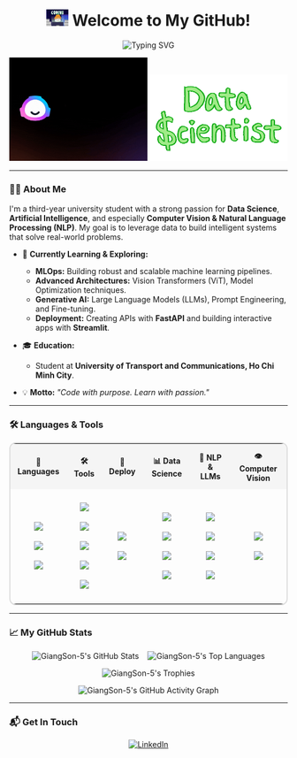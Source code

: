 <h1 align="center">
  <img src="https://github.com/GiangSon-5/GiangSon-5/blob/main/assets/giphy.gif" width="40" /> Welcome to My GitHub!
</h1>

<p align="center">
  <img src="https://readme-typing-svg.demolab.com?font=Fira+Code&weight=700&size=35&pause=1000&color=FFFFFF&center=true&vCenter=true&width=900&lines=Hi%2C+I'm+Giang+Son;Early-Career+in+Data+Science+%26+AI;Working+with+Data+%26+Machine+Learning;Diving+into+Deep+Learning+%26+AI+Projects;Learning+and+Growing+with+Code" alt="Typing SVG" />
</p>

<!-- Header with AI.gif and Data Scientist.gif side by side -->
<p align="center">
  <img src="https://github.com/GiangSon-5/GiangSon-5/blob/main/assets/AI.gif" width="250" alt="AI GIF"/>
  <img src="https://github.com/GiangSon-5/GiangSon-5/blob/main/assets/data%20scientist.gif" width="250" alt="Data Scientist GIF"/>
</p>

---

### 🙋‍♂️ About Me

I'm a third-year university student with a strong passion for **Data Science**, **Artificial Intelligence**, and especially **Computer Vision & Natural Language Processing (NLP)**. My goal is to leverage data to build intelligent systems that solve real-world problems.

- 🌱 **Currently Learning & Exploring:**
    - **MLOps:** Building robust and scalable machine learning pipelines.
    - **Advanced Architectures:** Vision Transformers (ViT), Model Optimization techniques.
    - **Generative AI:** Large Language Models (LLMs), Prompt Engineering, and Fine-tuning.
    - **Deployment:** Creating APIs with **FastAPI** and building interactive apps with **Streamlit**.

- 🎓 **Education:**
    - Student at **University of Transport and Communications, Ho Chi Minh City**.

- 💡 **Motto:** *"Code with purpose. Learn with passion."*

---

### 🛠️ Languages & Tools

<table align="center" style="border-collapse: collapse; border: 2px solid #ddd; border-radius: 12px; overflow: hidden;">

  <tr style="background-color: #f5f5f5;">
    <th align="center" style="padding: 12px;">📝 <b>Languages</b></th>
    <th align="center" style="padding: 12px;">🛠️ <b>Tools</b></th>
    <th align="center" style="padding: 12px;">🚀 <b>Deploy</b></th>
    <th align="center" style="padding: 12px;">📊 <b>Data Science</b></th>
    <th align="center" style="padding: 12px;">💬 <b>NLP & LLMs</b></th>
    <th align="center" style="padding: 12px;">👁️ <b>Computer Vision</b></th>
  </tr>


  <tr>
    <!-- Languages -->
    <td align="center" style="padding: 16px;">
      <img src="https://img.shields.io/badge/Python-3776AB?style=for-the-badge&logo=python&logoColor=white" style="margin: 8px 0;"/><br>
      <img src="https://img.shields.io/badge/SQL-00758F?style=for-the-badge&logo=mysql&logoColor=white" style="margin: 8px 0;"/><br>
      <img src="https://img.shields.io/badge/PyTorch-EE4C2C?style=for-the-badge&logo=pytorch&logoColor=white" style="margin: 8px 0;"/><br>
    </td>
    <!-- Tools -->
    <td align="center" style="padding: 16px;">
      <img src="https://img.shields.io/badge/VSCode-007ACC?style=for-the-badge&logo=visual-studio-code&logoColor=white" style="margin: 8px 0;"/><br>
      <img src="https://img.shields.io/badge/Colab-F9AB00?style=for-the-badge&logo=googlecolab&logoColor=white" style="margin: 8px 0;"/><br>
      <img src="https://img.shields.io/badge/Jupyter-F37626?style=for-the-badge&logo=jupyter&logoColor=white" style="margin: 8px 0;"/><br>
      <img src="https://img.shields.io/badge/Git-F05032?style=for-the-badge&logo=git&logoColor=white" style="margin: 8px 0;"/><br>
      <img src="https://img.shields.io/badge/Docker-2496ED?style=for-the-badge&logo=docker&logoColor=white" style="margin: 8px 0;"/><br>
    </td>
    <!-- Deploy -->
    <td align="center" style="padding: 16px;">
      <img src="https://img.shields.io/badge/Streamlit-FF4B4B?style=for-the-badge&logo=streamlit&logoColor=white" style="margin: 8px 0;"/><br>
      <img src="https://img.shields.io/badge/Gradio-3C3C3C?style=for-the-badge&logo=python&logoColor=white" style="margin: 8px 0;"/><br>
    </td>
    <!-- Data Science -->
    <td align="center" style="padding: 16px;">
      <img src="https://img.shields.io/badge/scikit--learn-F7931E?style=for-the-badge&logo=scikit-learn&logoColor=white" style="margin: 8px 0;"/><br>
      <img src="https://img.shields.io/badge/XGBoost-FF6600?style=for-the-badge&logoColor=white" style="margin: 8px 0;"/><br>
      <img src="https://img.shields.io/badge/LightGBM-017CEE?style=for-the-badge&logoColor=white" style="margin: 8px 0;"/><br>
      <img src="https://img.shields.io/badge/SparkMLlib-E25A1C?style=for-the-badge&logo=apache-spark&logoColor=white" style="margin: 8px 0;"/><br>
    </td>
    <!-- NLP & LLMs -->
    <td align="center" style="padding: 16px;">
      <img src="https://img.shields.io/badge/spaCy-09A3D5?style=for-the-badge&logo=spacy&logoColor=white" style="margin: 8px 0;"/><br>
      <img src="https://img.shields.io/badge/Transformers-FFD21F?style=for-the-badge&logo=huggingface&logoColor=black" style="margin: 8px 0;"/><br>
      <img src="https://img.shields.io/badge/HuggingFace-FFD21F?style=for-the-badge&logo=huggingface&logoColor=black" style="margin: 8px 0;"/><br>
      <img src="https://img.shields.io/badge/LangChain-3776AB?style=for-the-badge&logo=python&logoColor=white" style="margin: 8px 0;"/><br>
    </td>
    <!-- Computer Vision -->
    <td align="center" style="padding: 16px;">
      <img src="https://img.shields.io/badge/OpenCV-5C3EE8?style=for-the-badge&logo=opencv&logoColor=white" style="margin: 8px 0;"/><br>
      <img src="https://img.shields.io/badge/YOLO-3776AB?style=for-the-badge&logo=python&logoColor=white" style="margin: 8px 0;"/><br>
    </td>
  </tr>

</table>

---

### 📈 My GitHub Stats

<p align="center">
  <img align="center" src="https://github-readme-stats.vercel.app/api?username=GiangSon-5&show_icons=true&theme=radical&count_private=true&cache_seconds=1800" alt="GiangSon-5's GitHub Stats"/>
  &nbsp;&nbsp;
  <img align="center" src="https://github-readme-stats.vercel.app/api/top-langs/?username=GiangSon-5&layout=compact&theme=radical" alt="GiangSon-5's Top Languages"/><br>
</p>

<p align="center">
  <img src="https://github-profile-trophy.vercel.app/?username=GiangSon-5&theme=radical&row=1&column=7" alt="GiangSon-5's Trophies"/><br>
</p>

<p align="center"> 
  <img src="https://github-readme-activity-graph.vercel.app/graph?username=GiangSon-5&theme=tokyo-night&hide_border=true" alt="GiangSon-5's GitHub Activity Graph"/><br>
</p>

---

### 📬 Get In Touch

<p align="center">
  <a href="https://www.linkedin.com/in/nguyenquyetgiangson/" target="_blank">
    <img src="https://img.shields.io/badge/LinkedIn-0077B5?style=for-the-badge&logo=linkedin&logoColor=white" alt="LinkedIn"/>
  </a>
  </p>

